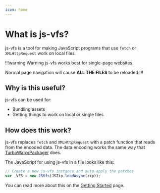 ```yaml
---
icon: home
---
```


# What is js-vfs?

js-vfs is a tool for making JavaScript programs that use `fetch` or `XMLHttpRequest` work on local files.

!!!warning Warning
js-vfs works best for single-page websites.

Normal page navigation will cause **ALL THE FILES** to be reloaded
!!!

## Why is this useful?

js-vfs can be used for:
- Bundling assets
- Getting things to work on local or single files

## How does this work?
js-vfs replaces `fetch` and `XMLHttpRequest` with a patch function that reads from the encoded data.
The data encoding works the same way that [TurboWarp/Packager](https://github.com/TurboWarp/packager) does.

The JavaScript for using js-vfs in a file looks like this:
```js
// Create a new js-vfs instance and auto-apply the patches
var _VFS = new JSVfs(JSZip.loadAsync(zip));
```

You can read more about this on the [Getting Started](guides/getting-started.md) page.